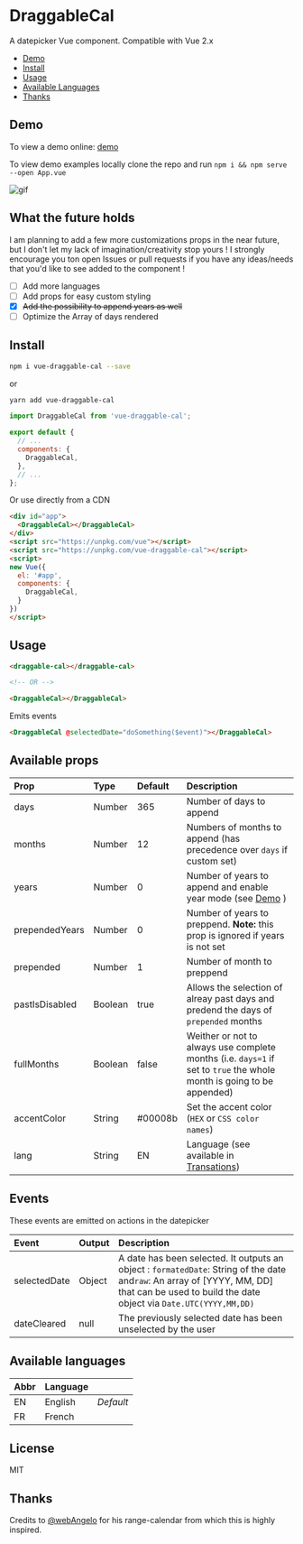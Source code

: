 # DraggableCal

A datepicker Vue component. Compatible with Vue 2.x

- [Demo](#demo)
- [Install](#install)
- [Usage](#usage)
- [Available Languages](#available-languages)
- [Thanks](#thanks)

## Demo

To view a demo online: [demo](https://liloow.github.io/vue-draggableCal/demo/)

To view demo examples locally clone the repo and run `npm i && npm serve --open App.vue`

![gif](https://raw.githubusercontent.com/liloow/vue-draggableCal/master/screenshot.gif)

## What the future holds

I am planning to add a few more customizations props in the near future, but I don't let my lack of imagination/creativity stop yours ! I strongly encourage you ton open Issues or pull requests if you have any ideas/needs that you'd like to see added to the component !

- [ ] Add more languages
- [ ] Add props for easy custom styling
- [x] ~~Add the possibility to append years as well~~
- [ ] Optimize the Array of days rendered

## Install

```bash
npm i vue-draggable-cal --save
```

or

```bash
yarn add vue-draggable-cal
```

```javascript
import DraggableCal from 'vue-draggable-cal';

export default {
  // ...
  components: {
    DraggableCal,
  },
  // ...
};
```

Or use directly from a CDN

```html
<div id="app">
  <DraggableCal></DraggableCal>
</div>
<script src="https://unpkg.com/vue"></script>
<script src="https://unpkg.com/vue-draggable-cal"></script>
<script>
new Vue({
  el: '#app',
  components: {
    DraggableCal,
  }
})
</script>
```

## Usage

```html
<draggable-cal></draggable-cal>

<!-- OR -->

<DraggableCal></DraggableCal>
```

Emits events

```html
<DraggableCal @selectedDate="doSomething($event)"></DraggableCal>
```

## Available props

| Prop           | Type    | Default | Description                                                                                                           |
| :------------- | :------ | :------ | :-------------------------------------------------------------------------------------------------------------------- |
| days           | Number  | 365     | Number of days to append                                                                                              |
| months         | Number  | 12      | Numbers of months to append (has precedence over `days` if custom set)                                                |
| years          | Number  | 0       | Number of years to append and enable year mode (see [Demo](#demo) )                                                   |
| prependedYears | Number  | 0       | Number of years to preppend. **Note:** this prop is ignored if years is not set                                       |
| prepended      | Number  | 1       | Number of month to preppend                                                                                           |
| pastIsDisabled | Boolean | true    | Allows the selection of alreay past days and predend the days of `prepended` months                                   |
| fullMonths     | Boolean | false   | Weither or not to always use complete months (i.e. `days=1` if set to `true` the whole month is going to be appended) |
| accentColor    | String  | #00008b | Set the accent color (`HEX` or `CSS color names`)                                                                     |
| lang           | String  | EN      | Language (see available in [Transations](#Translation))                                                               |

## Events

These events are emitted on actions in the datepicker

| Event        | Output | Description                                                                                                                                                                                   |
| :----------- | :----- | :-------------------------------------------------------------------------------------------------------------------------------------------------------------------------------------------- |
| selectedDate | Object | A date has been selected. It outputs an object : `formatedDate`: String of the date and`raw`: An array of [YYYY, MM, DD] that can be used to build the date object via `Date.UTC(YYYY,MM,DD)` |
| dateCleared  | null   | The previously selected date has been unselected by the user                                                                                                                                  |

## Available languages

| Abbr | Language |           |
| ---- | -------- | --------- |
| EN   | English  | _Default_ |
| FR   | French   |           |

## License

MIT

## Thanks

Credits to [@webAngelo](https://github.com/webangelo) for his range-calendar from which this is highly inspired.
